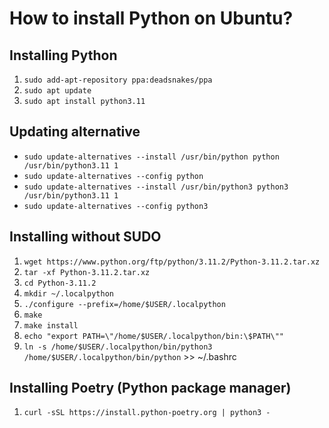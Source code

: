 # How to install Python on Ubuntu?

## Installing Python
1. `sudo add-apt-repository ppa:deadsnakes/ppa`
2. `sudo apt update`
3. `sudo apt install python3.11`

## Updating alternative
- `sudo update-alternatives --install /usr/bin/python python /usr/bin/python3.11 1`
- `sudo update-alternatives --config python`
- `sudo update-alternatives --install /usr/bin/python3 python3 /usr/bin/python3.11 1`
- `sudo update-alternatives --config python3`

## Installing without SUDO
1. `wget https://www.python.org/ftp/python/3.11.2/Python-3.11.2.tar.xz`
2. `tar -xf Python-3.11.2.tar.xz`
3. `cd Python-3.11.2`
4. `mkdir ~/.localpython`
5. `./configure --prefix=/home/$USER/.localpython`
6. `make`
7. `make install`
8. `echo "export PATH=\"/home/$USER/.localpython/bin:\$PATH\""`
9. `ln -s /home/$USER/.localpython/bin/python3 /home/$USER/.localpython/bin/python` >> ~/.bashrc

## Installing Poetry (Python package manager)
1. `curl -sSL https://install.python-poetry.org | python3 -`
